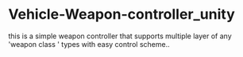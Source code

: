 # Vehicle-Weapon-controller_unity
this is a simple weapon controller that supports multiple layer of any 'weapon class ' types with easy control scheme..
